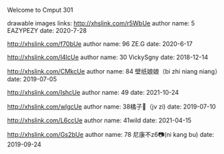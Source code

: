 Welcome to Cmput 301

drawable images links:
http://xhslink.com/r5WbUe
author name: 5 EAZYPEZY
date: 2020-7-28

http://xhslink.com/f70bUe
author name: 96 ZE.G
date: 2020-6-17

http://xhslink.com/l4lcUe
author name: 30 VickySgny
date: 2018-12-14

http://xhslink.com/CMkcUe
author name: 84 壁纸娘娘（bi zhi niang niang）
date: 2019-07-05

http://xhslink.com/IshcUe
author name: 49
date: 2021-10-24

http://xhslink.com/wlgcUe
author name: 38橘子🍊（jv zi)
date: 2019-07-10

http://xhslink.com/L6ccUe
author name: 41wild
date: 2021-04-15

http://xhslink.com/Gs2bUe
author name: 78 尼康不z6📷(ni kang bu)
date: 2019-09-24



